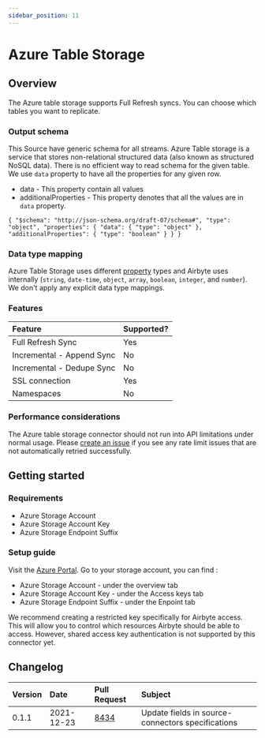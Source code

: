 ```yaml
---
sidebar_position: 11
---
```


# Azure Table Storage

## Overview

The Azure table storage supports Full Refresh syncs. You can choose which tables you want to replicate.

### Output schema

This Source have generic schema for all streams.
Azure Table storage is a service that stores non-relational structured data (also known as structured NoSQL data). There is no efficient way to read schema for the given table. We use `data` property to have all the properties for any given row. 

- data - This property contain all values
- additionalProperties - This property denotes that all the values are in `data` property.

`
    {
    "$schema": "http://json-schema.org/draft-07/schema#",
    "type": "object",
    "properties": {
        "data": {
            "type": "object"
        },
        "additionalProperties": {
            "type": "boolean"
        }
    }
}
`

### Data type mapping

Azure Table Storage uses different [property](https://docs.microsoft.com/en-us/rest/api/storageservices/understanding-the-table-service-data-model#property-types) types and Airbyte uses internally \(`string`, `date-time`, `object`, `array`, `boolean`, `integer`, and `number`\). We don't apply any explicit data type mappings.

### Features

| Feature | Supported? |
| :--- | :--- |
| Full Refresh Sync | Yes |
| Incremental - Append Sync | No |
| Incremental - Dedupe Sync | No |
| SSL connection | Yes |
| Namespaces | No |

### Performance considerations

The Azure table storage connector should not run into API limitations under normal usage. Please [create an issue](https://github.com/airbytehq/airbyte/issues) if you see any rate limit issues that are not automatically retried successfully.

## Getting started

### Requirements

* Azure Storage Account
* Azure Storage Account Key
* Azure Storage Endpoint Suffix

### Setup guide

Visit the [Azure Portal](https://portal.azure.com). Go to your storage account, you can find :
 - Azure Storage Account - under the overview tab
 - Azure Storage Account Key - under the Access keys tab
 - Azure Storage Endpoint Suffix - under the Enpoint tab

We recommend creating a restricted key specifically for Airbyte access. This will allow you to control which resources Airbyte should be able to access. However, shared access key authentication is not supported by this connector yet.


## Changelog

| Version | Date | Pull Request | Subject |
| :--- | :--- | :--- | :--- |
| 0.1.1   | 2021-12-23 | [8434](https://github.com/airbytehq/airbyte/pull/8434) | Update fields in source-connectors specifications |

